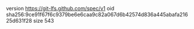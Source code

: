 version https://git-lfs.github.com/spec/v1
oid sha256:9ce91f67f6c9379be6e6caa9c82a067d6b42574d836a445abafa21625d631f28
size 543
